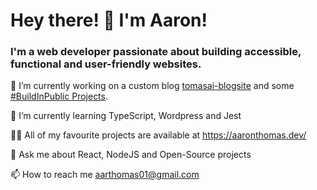 # Hey there! 👋 I'm Aaron! 
### I'm a web developer passionate about building accessible, functional and user-friendly websites.

🔭 I’m currently working on a custom blog [tomasai-blogsite](https://github.com/aa-thomas/tomasai-blogsite) and some [#BuildInPublic Projects](https://github.com/aa-thomas/build-in-public).

🌱 I’m currently learning TypeScript, Wordpress and Jest

👨‍💻 All of my favourite projects are available at https://aaronthomas.dev/

💬 Ask me about React, NodeJS and Open-Source projects

📫 How to reach me aarthomas01@gmail.com

